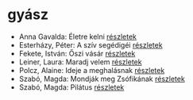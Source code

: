 # gyász

- Anna Gavalda: Életre kelni [részletek](_details/Anna%20Gavalda.md#id_1303)
- Esterházy, Péter: A szív segédigéi [részletek](_details/Esterh%C3%A1zy%2C%20P%C3%A9ter.md#id_1020)
- Fekete, István: Őszi vásár [részletek](_details/Fekete%2C%20Istv%C3%A1n.md#id_736)
- Leiner, Laura: Maradj velem [részletek](_details/Leiner%2C%20Laura.md#id_1477)
- Polcz, Alaine: Ideje a meghalásnak [részletek](_details/Polcz%2C%20Alaine.md#id_1440)
- Szabó, Magda: Mondják meg Zsófikának [részletek](_details/Szab%C3%B3%2C%20Magda.md#id_1346)
- Szabó, Magda: Pilátus [részletek](_details/Szab%C3%B3%2C%20Magda.md#id_1351)